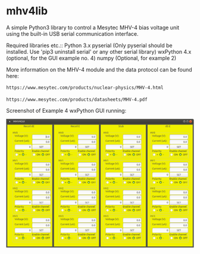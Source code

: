 # mhv4lib
A simple Python3 library to control a Mesytec MHV-4 bias voltage unit using the built-in USB serial communication interface.

Required libraries etc.::
	Python 3.x
	pyserial  (Only pyserial should be installed. Use 'pip3 uninstall serial' or any other serial library)
	wxPython 4.x (optional, for the GUI example no. 4)
	numpy (Optional, for example 2)

More information on the MHV-4 module and the data protocol can be found here:

	https://www.mesytec.com/products/nuclear-physics/MHV-4.html
	
	https://www.mesytec.com/products/datasheets/MHV-4.pdf


Screenshot of Example 4 wxPython GUI running:

![alt text](https://raw.githubusercontent.com/jopekonk/mhv4lib/master/example4_mhv4gui_screenshot.png)

